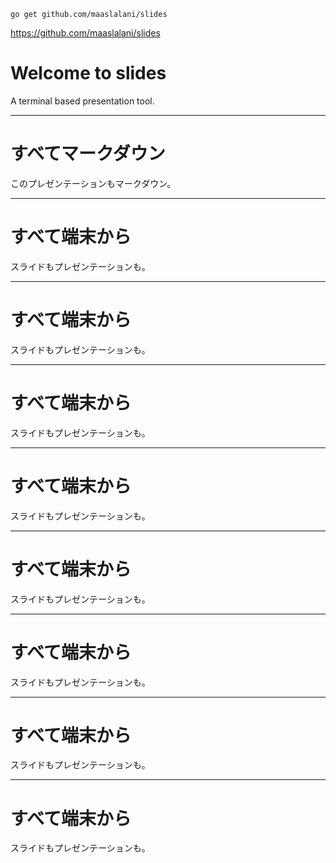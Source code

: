 ```
go get github.com/maaslalani/slides
```
https://github.com/maaslalani/slides


# Welcome to slides

A terminal based presentation tool.



---------



# すべてマークダウン

このプレゼンテーションもマークダウン。



------



# すべて端末から

スライドもプレゼンテーションも。

------



# すべて端末から

スライドもプレゼンテーションも。

------



# すべて端末から

スライドもプレゼンテーションも。

------



# すべて端末から

スライドもプレゼンテーションも。

------



# すべて端末から

スライドもプレゼンテーションも。

------



# すべて端末から

スライドもプレゼンテーションも。

------



# すべて端末から

スライドもプレゼンテーションも。

------



# すべて端末から

スライドもプレゼンテーションも。

